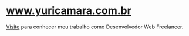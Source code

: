 www.yuricamara.com.br
========================
[Visite](http://www.yuricamara.com.br) para conhecer meu trabalho como Desenvolvedor Web Freelancer.
